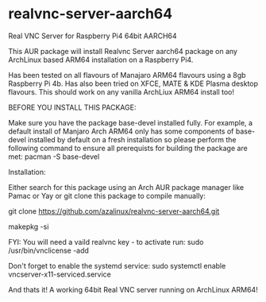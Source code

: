 # realvnc-server-aarch64
Real VNC Server for Raspberry Pi4 64bit AARCH64

This AUR package will install Realvnc Server aarch64 package on any ArchLinux based ARM64 installation on a Raspberry Pi4.

Has been tested on all flavours of Manajaro ARM64 flavours using a 8gb Raspberry Pi 4b.  Has also been tried on XFCE, MATE & KDE Plasma desktop flavours.  This should work on any vanilla ArchLiux ARM64 install too!

BEFORE YOU INSTALL THIS PACKAGE:

Make sure you have the package base-devel installed fully.  For example, a default install of Manjaro Arch ARM64 only has some components of   base-devel   installed by default on a fresh installation so please perform the following command to ensure all prerequists for building the package are met:    pacman -S base-devel

Installation:

Either search for this package using an Arch AUR package manager like Pamac or Yay or git clone this package to compile manually:

git clone https://github.com/azalinux/realvnc-server-aarch64.git

makepkg -si

FYI:  You will need a vaild realvnc key - to activate run:   sudo /usr/bin/vnclicense -add

Don't forget to enable the systemd service:   sudo systemctl enable vncserver-x11-serviced.service

And thats it!  A working 64bit Real VNC server running on ArchLinux ARM64!


